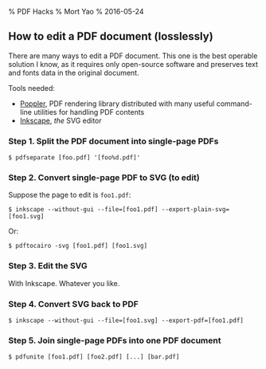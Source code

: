 % PDF Hacks
% Mort Yao
% 2016-05-24

## How to edit a PDF document (losslessly)

There are many ways to edit a PDF document. This one is the best operable solution I know, as it requires only open-source software and preserves text and fonts data in the original document.

Tools needed:

* [Poppler](https://poppler.freedesktop.org/), PDF rendering library distributed with many useful command-line utilities for handling PDF contents
* [Inkscape](https://inkscape.org/), _the_ SVG editor

### Step 1. Split the PDF document into single-page PDFs

    $ pdfseparate [foo.pdf] '[foo%d.pdf]'

### Step 2. Convert single-page PDF to SVG (to edit)

Suppose the page to edit is `foo1.pdf`:

    $ inkscape --without-gui --file=[foo1.pdf] --export-plain-svg=[foo1.svg]

Or:

    $ pdftocairo -svg [foo1.pdf] [foo1.svg]

### Step 3. Edit the SVG

With Inkscape. Whatever you like.

### Step 4. Convert SVG back to PDF

    $ inkscape --without-gui --file=[foo1.svg] --export-pdf=[foo1.pdf]

### Step 5. Join single-page PDFs into one PDF document

    $ pdfunite [foo1.pdf] [foo2.pdf] [...] [bar.pdf]
